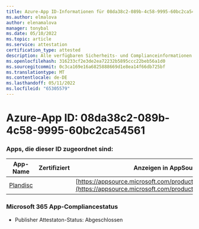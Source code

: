 ```yaml
---
title: Azure-App ID-Informationen für 08da38c2-089b-4c58-9995-60bc2ca54561
ms.author: elmalova
author: elenamalova
manager: tonybal
ms.date: 05/10/2022
ms.topic: article
ms.service: attestation
certification_type: attested
description: Alle verfügbaren Sicherheits- und Complianceinformationen für 08da38c2-089b-4c58-9995-60bc2ca54561.
ms.openlocfilehash: 316233cf2e3de2ea72232b5895ccc22beb56a1d0
ms.sourcegitcommit: 0c3ca169e16a6825888669d1e8ea14f66db725bf
ms.translationtype: MT
ms.contentlocale: de-DE
ms.lasthandoff: 05/11/2022
ms.locfileid: "65305579"
---
```

# <a name="azure-app-id-08da38c2-089b-4c58-9995-60bc2ca54561"></a>Azure-App ID: 08da38c2-089b-4c58-9995-60bc2ca54561


### <a name="apps-associated-with-this-id"></a>Apps, die dieser ID zugeordnet sind:
| **App-Name** | **Zertifiziert** | **Anzeigen in AppSource** |
|--------------|---------------|-----------------------|
| [Plandisc](../forward/WA200003869.md) |  | [https://appsource.microsoft.com/product/office/WA200003869](https://appsource.microsoft.com/product/office/WA200003869) |

### <a name="microsoft-365-app-compliance-status"></a>Microsoft 365 App-Compliancestatus
- Publisher Attestaton-Status: Abgeschlossen
